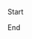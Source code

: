 Start
<!--
MARKRUN-HTML
This text is display
-->
End


<!--MR-H
abcdef
-->


<!--MARKRUN-HTML
abcdef-->


<!--MARKRUN-HTML
abcdef-->


<!--MARKRUN_HTML
abcdef-->


<!-- MH

abcdef
-->


<!-- MH
<div>div</div>
abcdef
-->
